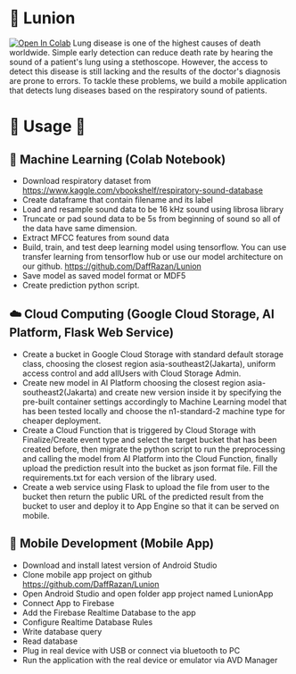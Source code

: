 # 🚀 Lunion

[![Open In Colab](https://colab.research.google.com/assets/colab-badge.svg)](https://colab.research.google.com/github/DaffRazan/Lunion/blob/master/Machine%20Learning/Deep%20Learning%20pendeteksi%20penyakit%20paru.ipynb)
Lung disease is one of the highest causes of death worldwide. Simple early detection can
reduce death rate by hearing the sound of a patient's lung using a stethoscope. However, the
access to detect this disease is still lacking and the results of the doctor's diagnosis are prone to
errors. To tackle these problems, we build a mobile application that detects lung diseases based
on the respiratory sound of patients.

# 📌 Usage 📌

## 🤖 Machine Learning (Colab Notebook)

* Download respiratory dataset from https://www.kaggle.com/vbookshelf/respiratory-sound-database
* Create dataframe that contain filename and its label
* Load and resample sound data to be 16 kHz sound using librosa library
* Truncate or pad sound data to be 5s from beginning of sound so all of the data have same dimension.
* Extract MFCC features from sound data
* Build, train, and test deep learning model using tensorflow. You can use transfer learning from tensorflow hub or use our model architecture on our github. https://github.com/DaffRazan/Lunion
* Save model as saved model format or MDF5
* Create prediction python script. 

## ☁️ Cloud Computing (Google Cloud Storage, AI Platform, Flask Web Service)

* Create a bucket in Google Cloud Storage with standard default storage class, choosing the closest region asia-southeast2(Jakarta), uniform access control and add allUsers with Cloud Storage Admin.
* Create new model in AI Platform choosing the closest region asia-southeast2(Jakarta) and create new version inside it by specifying the pre-built container settings accordingly to Machine Learning model that has been tested locally and choose the n1-standard-2 machine type for cheaper deployment.
* Create a Cloud Function that is triggered by Cloud Storage with Finalize/Create event type and select the target bucket that has been created before, then migrate the python script to run the preprocessing and calling the model from AI Platform into the Cloud Function, finally upload the prediction result into the bucket as json format file. Fill the requirements.txt for each version of the library used.
* Create a web service using Flask to upload the file from user to the bucket then return the public URL of the predicted result from the bucket to user and deploy it to App Engine so that it can be served on mobile.

## 📱 Mobile Development (Mobile App)

* Download and install latest version of Android Studio
* Clone mobile app project on github https://github.com/DaffRazan/Lunion 
* Open Android Studio and open folder app project named LunionApp
* Connect App to Firebase
* Add the Firebase Realtime Database to the app
* Configure Realtime Database Rules
* Write database query
* Read database
* Plug in real device with USB or connect via bluetooth to PC
* Run the application with the real device or emulator via AVD Manager
